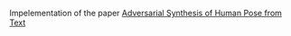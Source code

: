 Impelementation of the paper [Adversarial Synthesis of Human Pose from Text](https://arxiv.org/abs/2005.00340)
